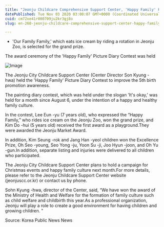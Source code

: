 ```yaml
---
title: "Jeonju Childcare Comprehensive Support Center, 'Happy Family' Picture Diary Contest Award"
datePublished: Tue Nov 03 2020 03:00:07 GMT+0000 (Coordinated Universal Time)
cuid: cm72xe41r000709ju2kr3gj8o
slug: en-260-jeonju-childcare-comprehensive-support-center-happy-family-picture-diary-contest-award

---
```



- 'Our Family Family,' which eats ice cream by riding a rotation in Jeonju Zoo, is selected for the grand prize.

The award ceremony of the 'Happy Family' Picture Diary Contest was held

![Image](https://cdn.hashnode.com/res/hashnode/image/upload/v1739426102940/83337c61-447e-44d4-84a2-393a437beaa6.jpeg)

The Jeonju City Childcare Support Center (Center Director Son Kyung -hwa) held the 'Happy Family' Picture Diary Contest to improve the 5th birth promotion awareness.

The painting diary contest, which was held under the slogan 'It's okay,' was held for a month since August 6, under the intention of a happy and healthy family culture.

In the contest, Lee Eun -yu (7 years old), who expressed the “Happy Family,” who rides ice cream on the Jeonju Zoo, won the grand prize, and Kim Do -hui (5 years old) received the first award as a playground.They were awarded the Jeonju Market Award.

In addition, Kim Seung -rok and Jang Han -yeol children won the Excellence Prize, Oh Seo -young, Seo Yong -ju, Yoon Su -ji, Joo Hyun -joon, and Oh Yu -gun.In addition, separate listing and injuries were delivered to all children who participated.

The Jeonju City Childcare Support Center plans to hold a campaign for Christmas events and happy family culture next month.For more details, please refer to the Jeonju Childcare Support Center website (jeonjuscc.or.kr) or contact us by phone.

Sohn Kyung -hwa, director of the Center, said, “We have won the award of the Ministry of Health and Welfare for the formation of family culture such as child welfare and childbirth this year.As a professional organization, Jeonju will play a role to create a good environment for having children and growing children. ”

Source: Korea Public News News